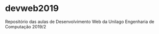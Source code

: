 # devweb2019
Repositório das aulas de Desenvolvimento Web da Unilago Engenharia de Computação 2019/2
